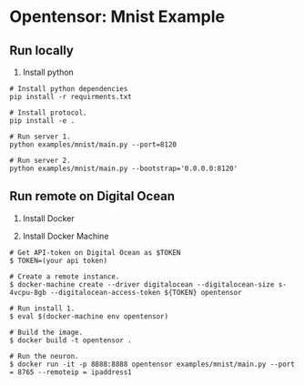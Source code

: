 # Opentensor: Mnist Example

## Run locally
1. Install python

```
# Install python dependencies
pip install -r requirments.txt

# Install protocol.
pip install -e .

# Run server 1.
python examples/mnist/main.py --port=8120

# Run server 2.
python examples/mnist/main.py --bootstrap='0.0.0.0:8120'
```

## Run remote on Digital Ocean
1. Install Docker

1. Install Docker Machine

```
# Get API-token on Digital Ocean as $TOKEN
$ TOKEN=(your api token)

# Create a remote instance.
$ docker-machine create --driver digitalocean --digitalocean-size s-4vcpu-8gb --digitalocean-access-token ${TOKEN} opentensor

# Run install 1.
$ eval $(docker-machine env opentensor)

# Build the image.
$ docker build -t opentensor .

# Run the neuron.
$ docker run -it -p 8888:8888 opentensor examples/mnist/main.py --port = 8765 --remoteip = ipaddress1



